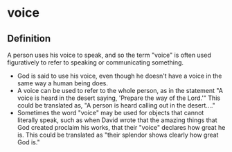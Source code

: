 # voice

## Definition

A person uses his voice to speak, and so the term "voice" is often used figuratively to refer to speaking or communicating something.

* God is said to use his voice, even though he doesn't have a voice in the same way a human being does.
* A voice can be used to refer to the whole person, as in the statement "A voice is heard in the desert saying, 'Prepare the way of the Lord.'" This could be translated as, "A person is heard calling out in the desert…."
* Sometimes the word "voice" may be used for objects that cannot literally speak, such as when David wrote that the amazing things that God created proclaim his works, that their "voice" declares how great he is. This could be translated as "their splendor shows clearly how great God is."